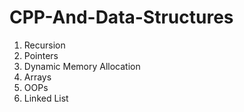 # CPP-And-Data-Structures

1. Recursion
2. Pointers
3. Dynamic Memory Allocation
4. Arrays
5. OOPs
6. Linked List
